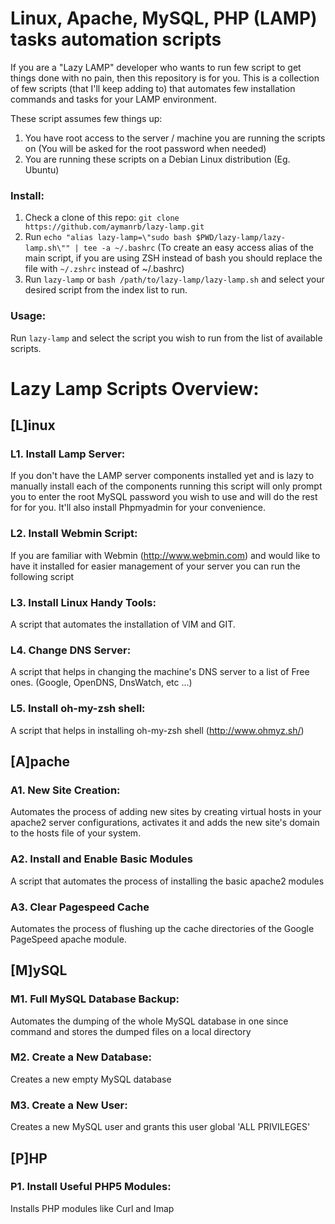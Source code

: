 # Linux, Apache, MySQL, PHP (LAMP) tasks automation scripts

If you are a "Lazy LAMP" developer who wants to run few script to get things done with no pain, then this repository is for you. This is a collection of few scripts (that I'll keep adding to) that automates few installation commands and tasks for your LAMP environment.

These script assumes few things up:

1. You have root access to the server / machine you are running the scripts on (You will be asked for the root password when needed)
2. You are running these scripts on a Debian Linux distribution (Eg. Ubuntu) 


### Install:

1. Check a clone of this repo: `git clone https://github.com/aymanrb/lazy-lamp.git`
2. Run `echo "alias lazy-lamp=\"sudo bash $PWD/lazy-lamp/lazy-lamp.sh\"" | tee -a ~/.bashrc` (To create an easy access alias of the main script, if you are using ZSH instead of bash you should replace the file with `~/.zshrc` instead of ~/.bashrc)
3. Run `lazy-lamp` or `bash /path/to/lazy-lamp/lazy-lamp.sh` and select your desired script from the index list to run.

### Usage:
Run `lazy-lamp` and select the script you wish to run from the list of available scripts.

# Lazy Lamp Scripts Overview:

## [L]inux
### L1. Install Lamp Server:

If you don't have the LAMP server components installed yet and is lazy to manually install each of the components running this script will only prompt you to enter the root MySQL password you wish to use and will do the rest for for you. It'll also install Phpmyadmin for your convenience.


### L2. Install Webmin Script:

If you are familiar with Webmin (http://www.webmin.com) and would like to have it installed for easier management of your server you can run the following script

### L3. Install Linux Handy Tools:

A script that automates the installation of VIM and GIT.

### L4. Change DNS Server:

A script that helps in changing the machine's DNS server to a list of Free ones. (Google, OpenDNS, DnsWatch, etc ...)

### L5. Install oh-my-zsh shell:

A script that helps in installing oh-my-zsh shell (http://www.ohmyz.sh/)



## [A]pache
### A1. New Site Creation:

Automates the process of adding new sites by creating virtual hosts in your apache2 server configurations, activates it and adds the new site's domain to the hosts file of your system.

### A2. Install and Enable Basic Modules

A script that automates the process of installing the basic apache2 modules

### A3. Clear Pagespeed Cache

Automates the process of flushing up the cache directories of the Google PageSpeed apache module.

## [M]ySQL
### M1. Full MySQL Database Backup:

Automates the dumping of the whole MySQL database in one since command and stores the dumped files on a local directory

### M2. Create a New Database:

Creates a new empty MySQL database

### M3. Create a New User:

Creates a new MySQL user and grants this user global 'ALL PRIVILEGES'

## [P]HP
### P1. Install Useful PHP5 Modules:

Installs PHP modules like Curl and Imap
